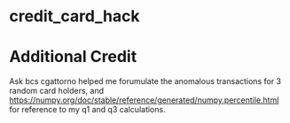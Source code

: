 # credit_card_hack

# Additional Credit
Ask bcs cgattorno helped me forumulate the anomalous transactions for 3 random card holders, and https://numpy.org/doc/stable/reference/generated/numpy.percentile.html for reference to my q1 and q3 calculations. 
